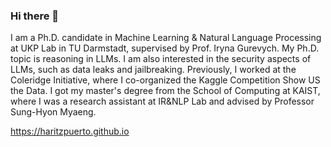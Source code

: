 ### Hi there 👋

I am a Ph.D. candidate in Machine Learning & Natural Language Processing at UKP Lab in TU Darmstadt, supervised by Prof. Iryna Gurevych. My Ph.D. topic is reasoning in LLMs. I am also interested in the security aspects of LLMs, such as data leaks and jailbreaking. Previously, I worked at the Coleridge Initiative, where I co-organized the Kaggle Competition Show US the Data. I got my master's degree from the School of Computing at KAIST, where I was a research assistant at IR&NLP Lab and advised by Professor Sung-Hyon Myaeng.

https://haritzpuerto.github.io
